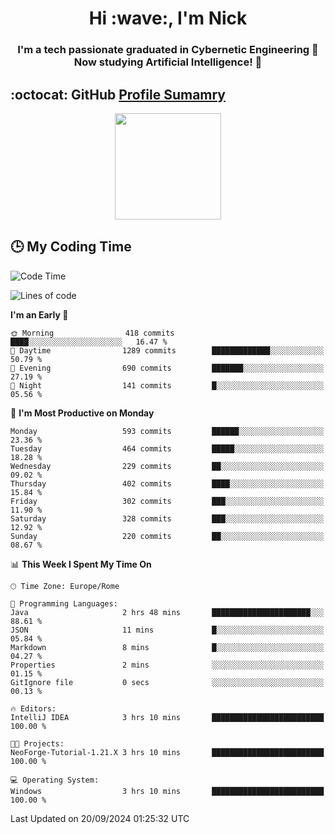 <h1 align="center">Hi :wave:, I'm Nick</h1>

<h3 align="center">I'm a tech passionate graduated in Cybernetic Engineering 🤖<br>
Now studying Artificial Intelligence! 🧠</h3>


## :octocat: GitHub <a href="https://github.com/vn7n24fzkq/github-profile-summary-cards">Profile Sumamry</a>

<p align="center">
   <img style="height:170px;display:inline-block"  src="http://github-profile-summary-cards.vercel.app/api/cards/profile-details?username=CodeClimberNT&theme=github_dark" />
<!--    <img style="height:170px;display:inline-block"  src="http://github-profile-summary-cards.vercel.app/api/cards/repos-per-language?username=CodeClimberNT&theme=github_dark&exclude=" /> -->
</p>

 ## :clock3: My Coding Time 
 
<!--START_SECTION:waka-->
![Code Time](http://img.shields.io/badge/Code%20Time-370%20hrs%209%20mins-blue)

![Lines of code](https://img.shields.io/badge/From%20Hello%20World%20I%27ve%20Written-2.9%20million%20lines%20of%20code-blue)

**I'm an Early 🐤** 

```text
🌞 Morning                418 commits         ████░░░░░░░░░░░░░░░░░░░░░   16.47 % 
🌆 Daytime                1289 commits        █████████████░░░░░░░░░░░░   50.79 % 
🌃 Evening                690 commits         ███████░░░░░░░░░░░░░░░░░░   27.19 % 
🌙 Night                  141 commits         █░░░░░░░░░░░░░░░░░░░░░░░░   05.56 % 
```
📅 **I'm Most Productive on Monday** 

```text
Monday                   593 commits         ██████░░░░░░░░░░░░░░░░░░░   23.36 % 
Tuesday                  464 commits         █████░░░░░░░░░░░░░░░░░░░░   18.28 % 
Wednesday                229 commits         ██░░░░░░░░░░░░░░░░░░░░░░░   09.02 % 
Thursday                 402 commits         ████░░░░░░░░░░░░░░░░░░░░░   15.84 % 
Friday                   302 commits         ███░░░░░░░░░░░░░░░░░░░░░░   11.90 % 
Saturday                 328 commits         ███░░░░░░░░░░░░░░░░░░░░░░   12.92 % 
Sunday                   220 commits         ██░░░░░░░░░░░░░░░░░░░░░░░   08.67 % 
```


📊 **This Week I Spent My Time On** 

```text
🕑︎ Time Zone: Europe/Rome

💬 Programming Languages: 
Java                     2 hrs 48 mins       ██████████████████████░░░   88.61 % 
JSON                     11 mins             █░░░░░░░░░░░░░░░░░░░░░░░░   05.84 % 
Markdown                 8 mins              █░░░░░░░░░░░░░░░░░░░░░░░░   04.27 % 
Properties               2 mins              ░░░░░░░░░░░░░░░░░░░░░░░░░   01.15 % 
GitIgnore file           0 secs              ░░░░░░░░░░░░░░░░░░░░░░░░░   00.13 % 

🔥 Editors: 
IntelliJ IDEA            3 hrs 10 mins       █████████████████████████   100.00 % 

🐱‍💻 Projects: 
NeoForge-Tutorial-1.21.X 3 hrs 10 mins       █████████████████████████   100.00 % 

💻 Operating System: 
Windows                  3 hrs 10 mins       █████████████████████████   100.00 % 
```


 Last Updated on 20/09/2024 01:25:32 UTC
<!--END_SECTION:waka-->

